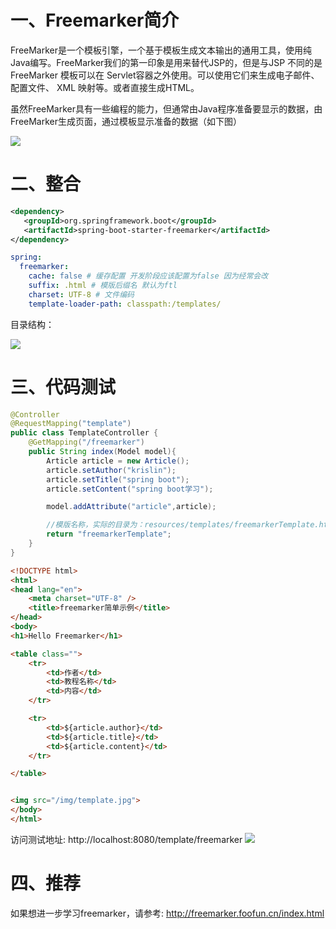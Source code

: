 # 一、Freemarker简介

FreeMarker是一个模板引擎，一个基于模板生成文本输出的通用工具，使用纯Java编写。FreeMarker我们的第一印象是用来替代JSP的，但是与JSP 不同的是FreeMarker 模板可以在 Servlet容器之外使用。可以使用它们来生成电子邮件、 配置文件、 XML 映射等。或者直接生成HTML。

虽然FreeMarker具有一些编程的能力，但通常由Java程序准备要显示的数据，由FreeMarker生成页面，通过模板显示准备的数据（如下图）

![](https://cdn.jsdelivr.net/gh/krislinzhao/IMGcloud/img/20200426122116.png)

# 二、整合

```xml
<dependency>
   <groupId>org.springframework.boot</groupId>
   <artifactId>spring-boot-starter-freemarker</artifactId>
</dependency> 
```

```yaml
spring:
  freemarker:
    cache: false # 缓存配置 开发阶段应该配置为false 因为经常会改
    suffix: .html # 模版后缀名 默认为ftl
    charset: UTF-8 # 文件编码
    template-loader-path: classpath:/templates/ 
```



目录结构：

![](https://cdn.jsdelivr.net/gh/krislinzhao/IMGcloud/img/20200426130310.png)

# 三、代码测试

```java
@Controller
@RequestMapping("template")
public class TemplateController {
    @GetMapping("/freemarker")
    public String index(Model model){
        Article article = new Article();
        article.setAuthor("krislin");
        article.setTitle("spring boot");
        article.setContent("spring boot学习");

        model.addAttribute("article",article);

        //模版名称，实际的目录为：resources/templates/freemarkerTemplate.html
        return "freemarkerTemplate";
    }
}
```

```html
<!DOCTYPE html>
<html>
<head lang="en">
    <meta charset="UTF-8" />
    <title>freemarker简单示例</title>
</head>
<body>
<h1>Hello Freemarker</h1>

<table class="">
    <tr>
        <td>作者</td>
        <td>教程名称</td>
        <td>内容</td>
    </tr>

    <tr>
        <td>${article.author}</td>
        <td>${article.title}</td>
        <td>${article.content}</td>
    </tr>

</table>


<img src="/img/template.jpg">
</body>
</html>
```

访问测试地址: http://localhost:8080/template/freemarker
![](https://cdn.jsdelivr.net/gh/krislinzhao/IMGcloud/img/20200426130441.png)

# 四、推荐

如果想进一步学习freemarker，请参考:
http://freemarker.foofun.cn/index.html